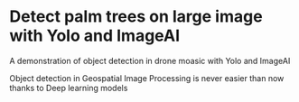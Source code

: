 # Detect palm trees on large image with Yolo and ImageAI
A demonstration of object detection in drone moasic with Yolo and ImageAI

Object detection in Geospatial Image Processing is never easier than now thanks to Deep learning models
